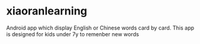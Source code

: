 xiaoranlearning
===============

Android app which display English or Chinese words card by card. This app is designed for kids under 7y to remenber new words
